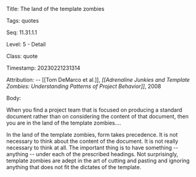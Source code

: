 Title:  The land of the template zombies

Tags:   quotes

Seq:    11.31.1.1

Level:  5 - Detail

Class:  quote

Timestamp: 20230221231314

Attribution: -- [[Tom DeMarco et al.]], *[[Adrenaline Junkies and Template Zombies: Understanding Patterns of Project Behavior]]*, 2008

Body:

When you find a project team that is focused on producing a standard document rather than on considering the content of that document, then you are in the land of the template zombies....

In the land of the template zombies, form takes precedence. It is not necessary to think about the content of the document. It is not really necessary to think at all. The important thing is to have something -- anything -- under each of the prescribed headings. Not surprisingly, template zombies are adept in the art of cutting and pasting and ignoring anything that does not fit the dictates of the template.
